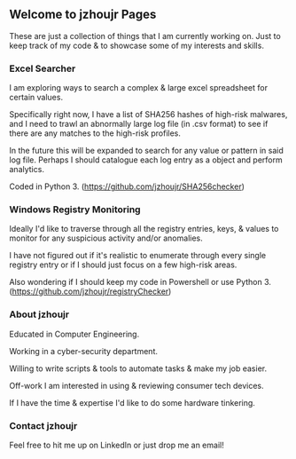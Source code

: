 ## Welcome to jzhoujr Pages

These are just a collection of things that I am currently working on. Just to keep track of my code & to showcase some of my interests and skills.

### Excel Searcher

I am exploring ways to search a complex & large excel spreadsheet for certain values.

Specifically right now, I have a list of SHA256 hashes of high-risk malwares, and I need to trawl an abnormally large log file (in .csv format) to see if there are any matches to the high-risk profiles.

In the future this will be expanded to search for any value or pattern in said log file. Perhaps I should catalogue each log entry as a object and perform analytics.

Coded in Python 3.
(https://github.com/jzhoujr/SHA256checker)

### Windows Registry Monitoring

Ideally I'd like to traverse through all the registry entries, keys, & values to monitor for any suspicious activity and/or anomalies. 

I have not figured out if it's realistic to enumerate through every single registry entry or if I should just focus on a few high-risk areas. 

Also wondering if I should keep my code in Powershell or use Python 3.
(https://github.com/jzhoujr/registryChecker)

### About jzhoujr

Educated in Computer Engineering.

Working in a cyber-security department.

Willing to write scripts & tools to automate tasks & make my job easier.

Off-work I am interested in using & reviewing consumer tech devices.

If I have the time & expertise I'd like to do some hardware tinkering.

### Contact jzhoujr

Feel free to hit me up on LinkedIn or just drop me an email!
